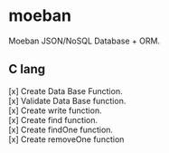 # moeban
Moeban JSON/NoSQL Database + ORM.

## C lang
 
[x] Create Data Base Function.\
[x] Validate Data Base function.\
[x] Create write function.\
[x] Create find function.\
[x] Create findOne function.\
[x] Create removeOne function


